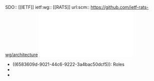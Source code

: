 SDO:: [[IETF]]
ietf:wg:: [[RATS]]
url:scm:: https://github.com/ietf-rats-wg/architecture
![draft-ietf-rats-architecture-22.pdf](../assets/draft-ietf-rats-architecture-22_1703108338192_0.pdf)

- ((6583609d-9021-44c6-9222-3a4bac50dcf5)): Roles
-
-